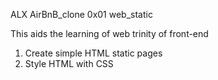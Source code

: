 ALX AirBnB_clone 0x01 web_static 

This aids the learning of web trinity of front-end

1. Create simple HTML static pages
2. Style HTML with CSS 
